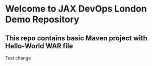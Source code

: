# Welcome to JAX DevOps London Demo Repository
## This repo contains basic Maven project with Hello-World WAR file 
Test change
